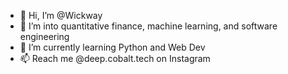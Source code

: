 - 👋 Hi, I’m @Wickway
- 👀 I’m into quantitative finance, machine learning, and software engineering
- 🌱 I’m currently learning Python and Web Dev
- 📫 Reach me @deep.cobalt.tech on Instagram

<!---
Wickway/Wickway is a ✨ special ✨ repository because its `README.md` (this file) appears on your GitHub profile.
You can click the Preview link to take a look at your changes.
--->
